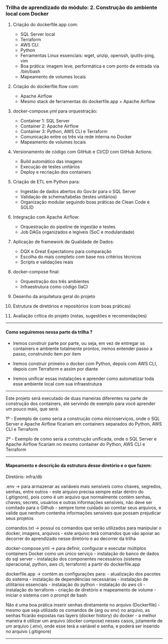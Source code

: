 ### Trilha de aprendizado do módulo: 2. Construção do ambiente local com Docker

1. Criação do dockerfile.app com:
   - SQL Server local
   - Terraform
   - AWS CLI
   - Python
   - Ferramentas Linux essenciais: wget, unzip, openssh, iputils-ping, vim
   - Boa prática: imagem leve, performática e com ponto de entrada via /bin/bash
   - Mapeamento de volumes locais

2. Criação do dockerfile.flow com:
   - Apache Airflow
   - Mesmo stack de ferramentas do dockerfile.app + Apache Airflow

3. docker-compose.yml para orquestração:
   - Container 1: SQL Server
   - Container 2: Apache Airflow
   - Container 3: Python, AWS CLI e Terraform
   - Comunicação entre os três via rede interna no Docker
   - Mapeamento de volumes locais

4. Versionamento de código com GitHub e CI/CD com GitHub Actions:
   - Build automático das imagens
   - Execução de testes unitários
   - Deploy e recriação dos containers

5. Criação de ETL em Python para:
   - Ingestão de dados abertos do Gov.br para o SQL Server
   - Validação de schema/tabelas (testes unitários)
   - Organização modular seguindo boas práticas de Clean Code e SOLID

6. Integração com Apache Airflow:
   - Orquestração do pipeline de ingestão e testes
   - Job DAGs organizados e legíveis (SoC e modularidade)

7. Aplicação de framework de Qualidade de Dados:
   - DQX e Great Expectations para comparação
   - Escolha do mais completo com base nos critérios técnicos
   - Scripts e validações reais

8. docker-compose final:
   - Orquestração dos três ambientes
   - Infraestrutura como código (IaC)

9. Desenho da arquitetura geral do projeto

10. Estrutura de diretórios e repositórios (com boas práticas)

11. Avaliação crítica do projeto (notas, sugestões e recomendações)

---

#### Como seguiremos nessa parte da trilha ?

- Iremos construir parte por parte, ou seja, em vez de entregar os containers e ambiente totalmente prontos, iremos entender passo a passo, construindo item por item

- Iremos construir primeiro o docker com Python, depois com AWS CLI, depois com Terraform e assim por diante

- Iremos unificar essas instalações e aprender como automatizar toda esse ambiente local com sua infraestrutura

---

Este projeto será executado de duas maneiras diferentes na parte de construção dos containers, até servindo de exemplo para você aprender um pouco mais, que será:

1º - Exemplo de como seria a construção como microserviços, onde o SQL Server e Apache Airflow ficariam em containers separados do Python, AWS CLI e Terraform

2º - Exemplo de como seria a construção unificada, onde o SQL Server e Apache Airflow ficariam no mesmo container do Python, AWS CLI e Terraform

---

#### Mapeamento e descrição da estrutura desse diretório e o que fazem:

Diretório: infra/db

.env -> para armazenar as variáveis mais sensíveis como chaves, segredos, senhas, entre outros
    - este arquivo precisa sempre estar dentro do (.gitignore), pois como é um arquivo que normalmente contém senhas, chaves, secrets, usuários e outras informações sensíveis, não deve ser comitado para o Github
    - sempre tome cuidado ao comitar seus arquivos, e valide que nenhum contenha informações sensíveis que possam prejudicar seus projetos

comandos.txt -> possuí os comandos que serão utilizados para manipular o docker, imagens, arquivos
    - este arquivo terá comandos que vão apoiar ao decorrer do aprendizado nesse diretório e ao decorrer da trilha

docker-compose.yml -> para definir, configurar e executar múltiplos containers Docker como um único serviço
    - instalação do banco de dados do sql server
    - instalação dos componentes necessários (sistema operacional, python, aws cli, terraform) a partir do dockerfile.app

dockerfile.app -> contém as configurações para: 
    - atualização dos pacotes do sistema
    - instalação de dependências necessárias
    - instalação de utilitários essenciais
    - instalação do python
    - instalação do aws cli
    - instalação do terraform
    - criação de diretório e mapeamento de volume
    - iniciar o sistema com o prompt de bash

Não é uma boa prática inserir senhas diretamente no arquivo (Dockerfile)
    - mesmo que seja utilizado os comandos de (arg ou env) no arquivo, as senhas ficarão expostas nas layers (docker history) do docker
    - a melhor maneira é utilizar um arquivo (docker compose) nesses casos, jutamente de um arquivo (.env), onde esse terá a variável e senha, e poderá ser inserido no arquivo (.gitignore)

---
